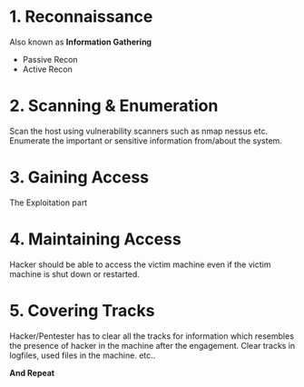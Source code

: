 
# 1. Reconnaissance 

Also known as **Information Gathering**
+ Passive Recon
+ Active Recon

# 2. Scanning & Enumeration

Scan the host using vulnerability scanners such as nmap nessus etc.
Enumerate the important or sensitive information from/about the system.

# 3. Gaining Access

The Exploitation part

# 4. Maintaining Access

Hacker should be able to access the victim machine even if the victim machine is shut down or restarted.

# 5. Covering Tracks

Hacker/Pentester has to clear all the tracks for information which resembles the presence of hacker in the machine after the engagement. 
Clear tracks in logfiles, used files in the machine. etc..

**And Repeat**